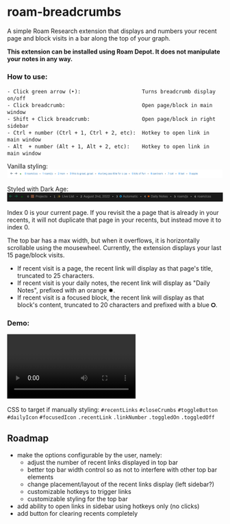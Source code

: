 # roam-breadcrumbs

A simple Roam Research extension that displays and numbers your recent page and block visits in a bar along the top of your graph.

__This extension can be installed using Roam Depot. It does not manipulate your notes in any way.__

### How to use:
    - Click green arrow (‣):                    Turns breadcrumb display on/off
    - Click breadcrumb:                         Open page/block in main window
    - Shift + Click breadcrumb:                 Open page/block in right sidebar
    - Ctrl + number (Ctrl + 1, Ctrl + 2, etc):  Hotkey to open link in main window
    - Alt  + number (Alt + 1, Alt + 2, etc):    Hotkey to open link in main window

Vanilla styling:
<img src="https://github.com/shodty/readme-dia/blob/1b36afce62f7ed1bdb734db2e88f7027f32fad7e/image/DxIXksBeFO.png"></img>

Styled with Dark Age:
<img src="https://github.com/shodty/readme-dia/blob/1b36afce62f7ed1bdb734db2e88f7027f32fad7e/image/ruxYS5u8fu.png"></img>


Index 0 is your current page. If you revisit the a page that is already in your recents, it will not duplicate that page in your recents, but instead move it to index 0.

The top bar has a max width, but when it overflows, it is horizontally scrollable using the mousewheel. Currently, the extension displays your last 15 page/block visits. 

- If recent visit is a page, the recent link will display as that page's title, truncated to 25 characters.
- If recent visit is your daily notes, the recent link will display as "Daily Notes", prefixed with an orange ✹.
- If recent visit is a focused block, the recent link will display as that block's content, truncated to 20 characters and prefixed with a blue 🞇.

### Demo:

<video src="https://user-images.githubusercontent.com/32799489/182495797-b5535d75-81ed-4238-be57-e970d5c02a6f.mp4" controls="controls"></video>


CSS to target if manually styling:
`#recentLinks`
`#closeCrumbs`
`#toggleButton`
`#dailyIcon`
`#focusedIcon`
`.recentLink`
`.linkNumber`
`.toggledOn`
`.toggledOff`

## Roadmap

- make the options configurable by the user, namely:
  * adjust the number of recent links displayed in top bar
  * better top bar width control so as not to interfere with other top bar elements
  * change placement/layout of the recent links display (left sidebar?)
  * customizable hotkeys to trigger links
  * customizable styling for the top bar
- add ability to open links in sidebar using hotkeys only (no clicks)
- add button for clearing recents completely